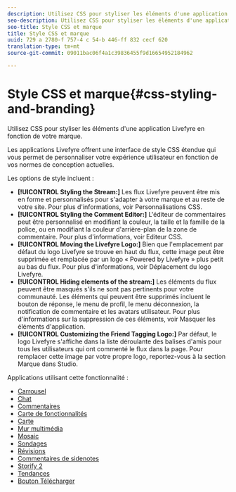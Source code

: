 ```yaml
---
description: Utilisez CSS pour styliser les éléments d'une application Livefyre en fonction de votre marque.
seo-description: Utilisez CSS pour styliser les éléments d'une application Livefyre en fonction de votre marque.
seo-title: Style CSS et marque
title: Style CSS et marque
uuid: 729 a 2780-f 757-4 c 54-b 446-ff 832 cecf 620
translation-type: tm+mt
source-git-commit: 09011bac06f4a1c39836455f9d16654952184962

---
```



# Style CSS et marque{#css-styling-and-branding}

Utilisez CSS pour styliser les éléments d&#39;une application Livefyre en fonction de votre marque.

Les applications Livefyre offrent une interface de style CSS étendue qui vous permet de personnaliser votre expérience utilisateur en fonction de vos normes de conception actuelles.

Les options de style incluent :

* **[!UICONTROL Styling the Stream:]** Les flux Livefyre peuvent être mis en forme et personnalisés pour s&#39;adapter à votre marque et au reste de votre site. Pour plus d&#39;informations, voir Personnalisations CSS.
* **[!UICONTROL Styling the Comment Editor:]** L&#39;éditeur de commentaires peut être personnalisé en modifiant la couleur, la taille et la famille de la police, ou en modifiant la couleur d&#39;arrière-plan de la zone de commentaire. Pour plus d&#39;informations, voir Editeur CSS.
* **[!UICONTROL Moving the Livefyre Logo:]** Bien que l&#39;emplacement par défaut du logo Livefyre se trouve en haut du flux, cette image peut être supprimée et remplacée par un logo « Powered by Livefyre » plus petit au bas du flux. Pour plus d&#39;informations, voir Déplacement du logo Livefyre.
* **[!UICONTROL Hiding elements of the stream:]** Les éléments du flux peuvent être masqués s&#39;ils ne sont pas pertinents pour votre communauté. Les éléments qui peuvent être supprimés incluent le bouton de réponse, le menu de profil, le menu déconnexion, la notification de commentaire et les avatars utilisateur. Pour plus d&#39;informations sur la suppression de ces éléments, voir Masquer les éléments d&#39;application.
* **[!UICONTROL Customizing the Friend Tagging Logo:]** Par défaut, le logo Livefyre s&#39;affiche dans la liste déroulante des balises d&#39;amis pour tous les utilisateurs qui ont commenté le flux dans la page. Pour remplacer cette image par votre propre logo, reportez-vous à la section Marque dans Studio.

Applications utilisant cette fonctionnalité :

* [Carrousel](/help/using/c-about-apps/c-carousel-app/c-carousel-app.md#c_carousel_app)
* [Chat](/help/using/c-about-apps/c-chat-app/c-chat-app.md#c_chat_app)
* [Commentaires](/help/using/c-about-apps/c-comments/c-comments.md)
* [Carte de fonctionnalités](/help/using/c-about-apps/c-feature-card-app/c-feature-card-app.md#c_feature_card_app)
* [Carte](/help/using/c-about-apps/c-map-app/c-map-app.md#c_map_app)
* [Mur multimédia](/help/using/c-about-apps/c-media-wall-app/c-media-wall-app.md#c_media_wall_app)
* [Mosaic](/help/using/c-about-apps/c-mosaic-app/c-mosaic-app.md#c_mosaic_app)
* [Sondages](/help/using/c-about-apps/c-polls-app/c-polls-app.md#c_polls_app)
* [Révisions](/help/using/c-about-apps/c-reviews-app/c-reviews-app.md#c_reviews_app)
* [Commentaires de sidenotes](/help/using/c-about-apps/c-sidenotes-app/c-sidenotes-app.md#c_sidenotes_app)
* [Storify 2](/help/using/c-about-apps/c-storify2/c-storify2.md#c_storify2)
* [Tendances](/help/using/c-about-apps/c-trending-app/c-trending-app.md#c_trending_app)
* [Bouton Télécharger](/help/using/c-about-apps/c-upload-button-app/c-upload-button-app.md#c_upload_button_app)

